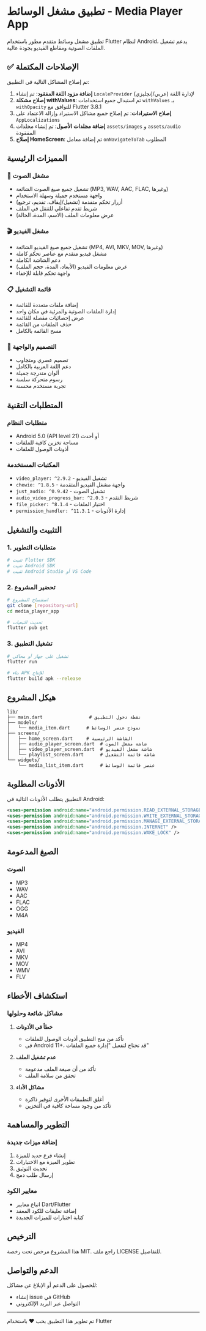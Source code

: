 # تطبيق مشغل الوسائط - Media Player App

تطبيق مشغل وسائط متقدم مطور باستخدام Flutter لنظام Android، يدعم تشغيل الملفات الصوتية ومقاطع الفيديو بجودة عالية.

## ✅ الإصلاحات المكتملة

تم إصلاح المشاكل التالية في التطبيق:

1. **إضافة مزود اللغة المفقود**: تم إنشاء `LocaleProvider` لإدارة اللغة (عربي/إنجليزي)
2. **إصلاح مشكلة withValues**: تم استبدال جميع استخدامات `withValues` بـ `withOpacity` للتوافق مع Flutter 3.8.1
3. **إصلاح الاستيرادات**: تم إصلاح جميع مشاكل الاستيراد وإزالة الاعتماد على `AppLocalizations`
4. **إضافة مجلدات الأصول**: تم إنشاء مجلدات `assets/images` و `assets/audio` المفقودة
5. **إصلاح HomeScreen**: تم إضافة معامل `onNavigateToTab` المطلوب

## المميزات الرئيسية

### 🎵 مشغل الصوت
- تشغيل جميع صيغ الصوت الشائعة (MP3, WAV, AAC, FLAC, وغيرها)
- واجهة مستخدم جميلة وسهلة الاستخدام
- أزرار تحكم متقدمة (تشغيل/إيقاف، تقديم، ترجيع)
- شريط تقدم تفاعلي للتنقل في الملف
- عرض معلومات الملف (الاسم، المدة، الحالة)

### 🎬 مشغل الفيديو
- تشغيل جميع صيغ الفيديو الشائعة (MP4, AVI, MKV, MOV, وغيرها)
- مشغل فيديو متقدم مع عناصر تحكم كاملة
- دعم الشاشة الكاملة
- عرض معلومات الفيديو (الأبعاد، المدة، حجم الملف)
- واجهة تحكم قابلة للإخفاء

### 📋 قائمة التشغيل
- إضافة ملفات متعددة للقائمة
- إدارة الملفات الصوتية والمرئية في مكان واحد
- عرض إحصائيات مفصلة للقائمة
- حذف الملفات من القائمة
- مسح القائمة بالكامل

### 🎨 التصميم والواجهة
- تصميم عصري ومتجاوب
- دعم اللغة العربية بالكامل
- ألوان متدرجة جميلة
- رسوم متحركة سلسة
- تجربة مستخدم محسنة

## المتطلبات التقنية

### متطلبات النظام
- Android 5.0 (API level 21) أو أحدث
- مساحة تخزين كافية للملفات
- أذونات الوصول للملفات

### المكتبات المستخدمة
- `video_player: ^2.9.2` - تشغيل الفيديو
- `chewie: ^1.8.5` - واجهة مشغل الفيديو المتقدمة
- `just_audio: ^0.9.42` - تشغيل الصوت
- `audio_video_progress_bar: ^2.0.3` - شريط التقدم
- `file_picker: ^8.1.4` - اختيار الملفات
- `permission_handler: ^11.3.1` - إدارة الأذونات

## التثبيت والتشغيل

### 1. متطلبات التطوير
```bash
# تثبيت Flutter SDK
# تثبيت Android SDK
# تثبيت Android Studio أو VS Code
```

### 2. تحضير المشروع
```bash
# استنساخ المشروع
git clone [repository-url]
cd media_player_app

# تحديث التبعيات
flutter pub get
```

### 3. تشغيل التطبيق
```bash
# تشغيل على جهاز أو محاكي
flutter run

# بناء APK للإنتاج
flutter build apk --release
```

## هيكل المشروع

```
lib/
├── main.dart                 # نقطة دخول التطبيق
├── models/
│   └── media_item.dart      # نموذج عنصر الوسائط
├── screens/
│   ├── home_screen.dart     # الشاشة الرئيسية
│   ├── audio_player_screen.dart  # شاشة مشغل الصوت
│   ├── video_player_screen.dart  # شاشة مشغل الفيديو
│   └── playlist_screen.dart      # شاشة قائمة التشغيل
└── widgets/
    └── media_list_item.dart      # عنصر قائمة الوسائط
```

## الأذونات المطلوبة

التطبيق يتطلب الأذونات التالية في Android:

```xml
<uses-permission android:name="android.permission.READ_EXTERNAL_STORAGE" />
<uses-permission android:name="android.permission.WRITE_EXTERNAL_STORAGE" />
<uses-permission android:name="android.permission.MANAGE_EXTERNAL_STORAGE" />
<uses-permission android:name="android.permission.INTERNET" />
<uses-permission android:name="android.permission.WAKE_LOCK" />
```

## الصيغ المدعومة

### الصوت
- MP3
- WAV
- AAC
- FLAC
- OGG
- M4A

### الفيديو
- MP4
- AVI
- MKV
- MOV
- WMV
- FLV

## استكشاف الأخطاء

### مشاكل شائعة وحلولها

1. **خطأ في الأذونات**
   - تأكد من منح التطبيق أذونات الوصول للملفات
   - في Android 11+، قد تحتاج لتفعيل "إدارة جميع الملفات"

2. **عدم تشغيل الملف**
   - تأكد من أن صيغة الملف مدعومة
   - تحقق من سلامة الملف

3. **مشاكل الأداء**
   - أغلق التطبيقات الأخرى لتوفير ذاكرة
   - تأكد من وجود مساحة كافية في التخزين

## التطوير والمساهمة

### إضافة ميزات جديدة
1. إنشاء فرع جديد للميزة
2. تطوير الميزة مع الاختبارات
3. تحديث التوثيق
4. إرسال طلب دمج

### معايير الكود
- اتباع معايير Dart/Flutter
- إضافة تعليقات للكود المعقد
- كتابة اختبارات للميزات الجديدة

## الترخيص

هذا المشروع مرخص تحت رخصة MIT. راجع ملف LICENSE للتفاصيل.

## الدعم والتواصل

للحصول على الدعم أو الإبلاغ عن مشاكل:
- إنشاء issue في GitHub
- التواصل عبر البريد الإلكتروني

---

تم تطوير هذا التطبيق بحب ❤️ باستخدام Flutter

